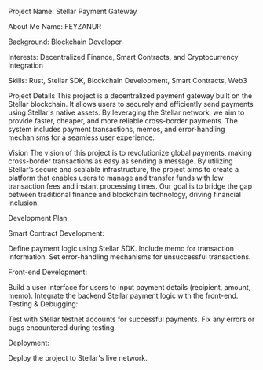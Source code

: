 Project Name: Stellar Payment Gateway

About Me
Name: FEYZANUR

Background: Blockchain Developer

Interests: Decentralized Finance, Smart Contracts, and Cryptocurrency Integration

Skills: Rust, Stellar SDK, Blockchain Development, Smart Contracts, Web3

Project Details
This project is a decentralized payment gateway built on the Stellar blockchain. It allows users to securely and efficiently send payments using Stellar's native assets. By leveraging the Stellar network, we aim to provide faster, cheaper, and more reliable cross-border payments. The system includes payment transactions, memos, and error-handling mechanisms for a seamless user experience.

Vision
The vision of this project is to revolutionize global payments, making cross-border transactions as easy as sending a message. By utilizing Stellar’s secure and scalable infrastructure, the project aims to create a platform that enables users to manage and transfer funds with low transaction fees and instant processing times. Our goal is to bridge the gap between traditional finance and blockchain technology, driving financial inclusion.

Development Plan

Smart Contract Development:

Define payment logic using Stellar SDK.
Include memo for transaction information.
Set error-handling mechanisms for unsuccessful transactions.

Front-end Development:

Build a user interface for users to input payment details (recipient, amount, memo).
Integrate the backend Stellar payment logic with the front-end.
Testing & Debugging:

Test with Stellar testnet accounts for successful payments.
Fix any errors or bugs encountered during testing.

Deployment:

Deploy the project to Stellar's live network.
